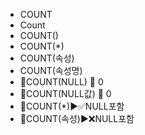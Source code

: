 ﻿- COUNT
- Count
- COUNT()
- COUNT(*)
- COUNT(속성)
- COUNT(속성명)
- 📌COUNT(NULL) 🟰 0
- 📌COUNT(NULL값) 🟰 0
- 🔎COUNT(*)▶️✅NULL포함
- 🔎COUNT(속성)▶️❌NULL포함

